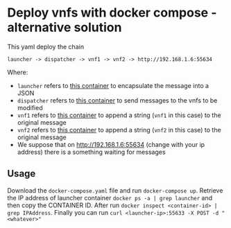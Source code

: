 # Deploy vnfs with docker compose - alternative solution
This yaml deploy the chain

    launcher -> dispatcher -> vnf1 -> vnf2 -> http://192.168.1.6:55634

Where:
 - `launcher` refers to [this container](https://hub.docker.com/r/augugrumi/alternative-launchervnf/) to encapsulate the message
 into a JSON
 - `dispatcher` refers to [this container](https://hub.docker.com/r/augugrumi/alternative-dispatcher/) to send messages to the
 vnfs to be modified
 - `vnf1` refers to [this container](https://hub.docker.com/r/augugrumi/alternative-addervnf/) to append a string (`vnf1` in
 this case) to the original message
 - `vnf2` refers to [this container](https://hub.docker.com/r/augugrumi/alternative-addervnf/) to append a string (`vnf2` in
 this case) to the original message
 - We suppose that on http://192.168.1.6:55634 (change with your ip address) there is a something waiting for messages
 
 ## Usage
 Download the `docker-compose.yaml` file and run `docker-compose up`. Retrieve the IP address of launcher container
 `docker ps -a | grep launcher` and then copy the CONTAINER ID. After run `docker inspect <container-id> | grep IPAddress`.
 Finally you can run `curl <launcher-ip>:55633 -X POST -d "<whatever>"`
